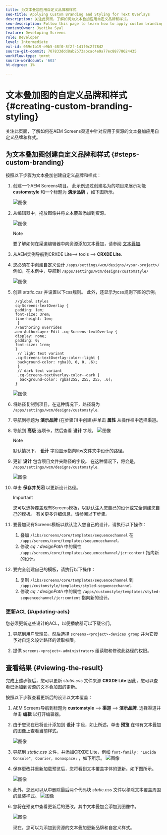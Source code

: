 ```yaml
---
title: 为文本叠加应用自定义品牌和样式
seo-title: Applying Custom Branding and Styling for Text Overlays
description: 关注此页面，了解如何为文本叠加应用自定义品牌和样式。
seo-description: Follow this page to learn how to apply custom branding and styling for Text Overlays.
contentOwner: Jyotika Syal
feature: Developing Screens
role: Developer
level: Intermediate
exl-id: 059e1b19-e9b5-48f0-8f2f-141f0c2f7842
source-git-commit: 707833ddd8ab2573abcac4e9a77ec88778624435
workflow-type: tm+mt
source-wordcount: '603'
ht-degree: 1%

---
```


# 文本叠加图的自定义品牌和样式 {#creating-custom-branding-styling}

关注此页面，了解如何在AEM Screens渠道中针对应用于资源的文本叠加应用自定义品牌和样式。

## 为文本叠加图创建自定义品牌和样式 {#steps-custom-branding}

按照以下步骤为文本叠加创建自定义品牌和样式：

1. 创建一个AEM Screens项目。 此示例通过创建名为的项目来展示功能 **customstyle** 和一个标题为 **演示品牌** ，如下图所示。

   ![图像](/help/user-guide/assets/custom-brand/custom-brand1.png)

1. 从编辑器中，拖放图像并将文本覆盖添加到资源。

   ![图像](/help/user-guide/assets/custom-brand/custom-brand2.png)

   >[!NOTE]
   >要了解如何在渠道编辑器中向资源添加文本叠加，请参阅 [文本叠加](/help/user-guide/text-overlay.md).

1. 从AEM实例导航到CRXDE Lite—> tools —> **CRXDE Lite**.

1. 您必须在中创建自定义设计 `/apps/settings/wcm/designs/<your-project>/`例如，在本例中，导航到 `/apps/settings/wcm/designs/customstyle/`

   ![图像](/help/user-guide/assets/custom-brand/custom-brand3.png)

1. 创建 *static.css* 并设置以下css规则。 此外，还显示为css规则下图的示例。

   ```shell
    //global styles
    cq-Screens-textOverlay {
    padding: 1em;
    font-size: 3rem;
    line-height: 1em;
     }
    //authoring overrides
   .aem-AuthorLayer-Edit .cq-Screens-textOverlay {
    display: none;
    padding: 0;
    font-size: 1rem;
    }
     // light text variant
    .cq-Screens-textOverlay-color--light {
     background-color: rgba(0, 0, 0, .6);
     }
     // dark text variant
     .cq-Screens-textOverlay-color--dark {
      background-color: rgba(255, 255, 255, .6);
    }
   ```

   ![图像](/help/user-guide/assets/custom-brand/custom-brand4.png)

1. 将路径复制到项目，在这种情况下，路径将为 `/apps/settings/wcm/designs/customstyle`.

1. 导航到标题为 **演示品牌** (在步骤(1)中创建)并单击 **属性** 从操作栏中选择渠道。

1. 导航到 **高级** 选项卡，然后查看 **设计** 字段。
   ![图像](/help/user-guide/assets/custom-brand/custom-brand5.png)

   >[!NOTE]
   >默认情况下， **设计** 字段显示指向libs文件夹中设计的路径。

1. 更新 **设计** 包含项目文件夹路径的字段。 在这种情况下，将会是， `/apps/settings/wcm/designs/customstyle`.

   ![图像](/help/user-guide/assets/custom-brand/custom-brand6.png)

1. 单击 **保存并关闭** 以更新设计路径。

   >[!IMPORTANT]
   >您可以选择覆盖现有Screens模板，以默认注入您自己的设计或完全创建您自己的模板。 有关更多详细信息，请参阅以下步骤。

1. 要叠加现有Screens模板以默认注入您自己的设计，请执行以下操作：

   1. 叠加 `/libs/screens/core/templates/sequencechannel` 在 `/apps/screens/core/templates/sequencechannel`.
   1. 修改 *cq：designPath* 中的属性 `/apps/screens/core/templates/sequencechannel/jcr:content` 指向新的设计。

1. 要完全创建自己的模板，请执行以下操作：
   1. 复制 `/libs/screens/core/templates/sequencechannel` 到 `/apps/customstyle/templates/styled-sequencechannel`.
   1. 修改 *cq：designPath* 中的属性 `/apps/customstyle/templates/styled-sequencechannel/jcr:content` 指向新的设计。


### 更新ACL {#updating-acls}

您必须更新这些设计的ACL，以便播放器可以下载它们。

1. 导航到用户管理员，然后选择 `screens-<project>-devices group` 并为它授予对自定义设计路径的读取权限。

1. 提供 `screens-<project>-administrators` 组读取和修改此路径的权限。

## 查看结果 {#viewing-the-result}

完成上述步骤后，您可以更新 *statis.css* 文件来源 **CRXDE Lite** 因此，您可以查看已添加到资源的文本叠加图的更新。

按照以下步骤查看更新后的设计以文本覆盖：

1. AEM Screens导航到标题为 **customstyle** —> **渠道** —> **演示品牌**. 选择渠道并单击 **编辑** 以打开编辑器。

1. 由于您现在已将设计添加到 **设计** 字段，如上所述，单击 **预览** 在带有文本叠加的图像上查看当前样式。

   ![图像](/help/user-guide/assets/custom-brand/custom-brand7.png)

1. 导航到 *static.css* 文件，并添加CRXDE Lite，例如 `font-family: "Lucida Console", Courier, monospace;` ，如下所示。
   ![图像](/help/user-guide/assets/custom-brand/custom-brand8.png)

1. 保存更改并重新加载预览后，您将看到文本覆盖字体的更新，如下图所示。

   ![图像](/help/user-guide/assets/custom-brand/custom-brand9.png)

1. 此外，您还可以从中删除最后两个代码块 *static.css* 文件以移除文本覆盖周围的盒装样式。
   ![图像](/help/user-guide/assets/custom-brand/custom-brand10.png)

1. 您将在预览中查看更新后的更改，其中文本叠加会添加到图像中。

   ![图像](/help/user-guide/assets/custom-brand/custom-brand11.png)

   现在，您可以为添加到资源的文本叠加更新品牌和自定义样式。

